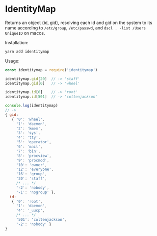 # IdentityMap

Returns an object {id, gid}, resolving each id and gid on the system to its name according to `/etc/group`, `/etc/passwd`, and `dscl . -list /Users UniqueID` on macos.

Installation:
```bash
yarn add identitymap
```

Usage:
```js
const identitymap = require('identitymap')

identitymap.gid[20]  // -> 'staff'
identitymap.gid[0]   // -> 'wheel'

identitymap.id[0]    // -> 'root'
identitymap.id[501]  // -> 'coltenjackson'

console.log(identitymap) 
// ->
{ gid:
   { '0': 'wheel',
     '1': 'daemon',
     '2': 'kmem',
     '3': 'sys',
     '4': 'tty',
     '5': 'operator',
     '6': 'mail',
     '7': 'bin',
     '8': 'procview',
     '9': 'procmod',
     '10': 'owner',
     '12': 'everyone',
     '16': 'group',
     '20': 'staff',
     /* ... */
     '-2': 'nobody',
     '-1': 'nogroup' },
  id:
   { '0': 'root',
     '1': 'daemon',
     '4': '_uucp',
     /* ... */
     '501': 'coltenjackson',
     '-2': 'nobody' }
}
```